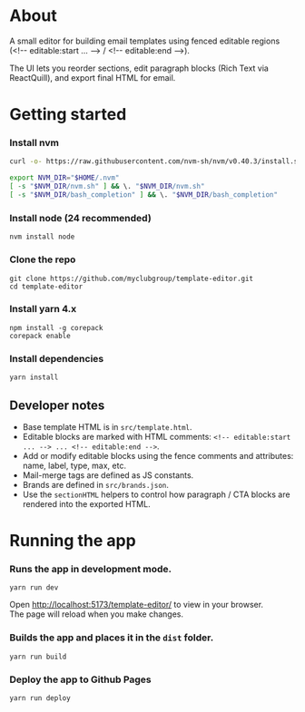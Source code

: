 # About

A small editor for building email templates using fenced editable regions (&lt;!-- editable:start ... --&gt; / &lt;!-- editable:end --&gt;).

The UI lets you reorder sections, edit paragraph blocks (Rich Text via ReactQuill), and export final HTML for email.

# Getting started

### Install nvm

```sh
curl -o- https://raw.githubusercontent.com/nvm-sh/nvm/v0.40.3/install.sh | bash
```

```sh
export NVM_DIR="$HOME/.nvm"
[ -s "$NVM_DIR/nvm.sh" ] && \. "$NVM_DIR/nvm.sh"
[ -s "$NVM_DIR/bash_completion" ] && \. "$NVM_DIR/bash_completion"
```

### Install node (24 recommended)

```
nvm install node
```

### Clone the repo

```
git clone https://github.com/myclubgroup/template-editor.git
cd template-editor
```

### Install yarn 4.x

```
npm install -g corepack
corepack enable
```

### Install dependencies

```
yarn install
```

## Developer notes

- Base template HTML is in `src/template.html`.
- Editable blocks are marked with HTML comments: `<!-- editable:start ... --> ... <!-- editable:end -->`.
- Add or modify editable blocks using the fence comments and attributes: name, label, type, max, etc.
- Mail-merge tags are defined as JS constants.
- Brands are defined in `src/brands.json`.
- Use the `sectionHTML` helpers to control how paragraph / CTA blocks are rendered into the exported HTML.

# Running the app

### Runs the app in development mode.

```
yarn run dev
```

Open [http://localhost:5173/template-editor/](http://localhost:5173/template-editor/) to view in your browser.\
The page will reload when you make changes.

### Builds the app and places it in the `dist` folder.

```
yarn run build
```

### Deploy the app to Github Pages

```
yarn run deploy
```
